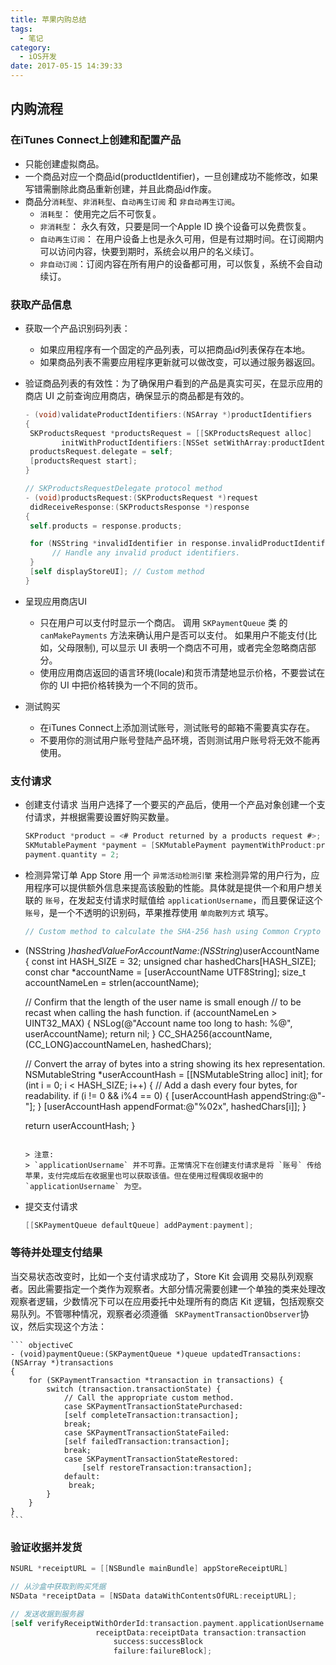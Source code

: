 ```yaml
---
title: 苹果内购总结
tags:
  - 笔记
category:
  - iOS开发
date: 2017-05-15 14:39:33
---
```


## 内购流程
### 在iTunes Connect上创建和配置产品
- 只能创建虚拟商品。
- 一个商品对应一个商品id(productIdentifier)，一旦创建成功不能修改，如果写错需删除此商品重新创建，并且此商品id作废。
- 商品分`消耗型`、`非消耗型`、`自动再生订阅` 和 `非自动再生订阅`。
	- `消耗型`： 使用完之后不可恢复。
	- `非消耗型`： 永久有效，只要是同一个Apple ID 换个设备可以免费恢复。
	- `自动再生订阅`： 在用户设备上也是永久可用，但是有过期时间。在订阅期内可以访问内容，快要到期时，系统会以用户的名义续订。
	- `非自动订阅`：订阅内容在所有用户的设备都可用，可以恢复，系统不会自动续订。
<!--more-->

### 获取产品信息
- 获取一个产品识别码列表：
	- 如果应用程序有一个固定的产品列表，可以把商品id列表保存在本地。
	- 如果商品列表不需要应用程序更新就可以做改变，可以通过服务器返回。
- 验证商品列表的有效性：为了确保用户看到的产品是真实可买，在显示应用的商店 UI 之前查询应用商店，确保显示的商品都是有效的。

	```objectiveC
	- (void)validateProductIdentifiers:(NSArray *)productIdentifiers
	{
     SKProductsRequest *productsRequest = [[SKProductsRequest alloc]
        	initWithProductIdentifiers:[NSSet setWithArray:productIdentifiers]];
     productsRequest.delegate = self;
     [productsRequest start];
	}

	// SKProductsRequestDelegate protocol method
	- (void)productsRequest:(SKProductsRequest *)request
     didReceiveResponse:(SKProductsResponse *)response
	{
     self.products = response.products;

     for (NSString *invalidIdentifier in response.invalidProductIdentifiers) {
          // Handle any invalid product identifiers.
     }
     [self displayStoreUI]; // Custom method
	}
	```
- 呈现应用商店UI
	- 只在用户可以支付时显示一个商店。 调用 `SKPaymentQueue` 类 的 `canMakePayments` 方法来确认用户是否可以支付。 如果用户不能支付(比如，父母限制), 可以显示 UI 表明一个商店不可用，或者完全忽略商店部分。
	- 使用应用商店返回的语言环境(locale)和货币清楚地显示价格，不要尝试在你的 UI 中把价格转换为一个不同的货币。
- 测试购买
	- 在iTunes Connect上添加测试账号，测试账号的邮箱不需要真实存在。
	- 不要用你的测试用户账号登陆产品环境，否则测试用户账号将无效不能再使用。

### 支付请求

- 创建支付请求
	当用户选择了一个要买的产品后，使用一个产品对象创建一个支付请求，并根据需要设置好购买数量。

	```objectiveC
	SKProduct *product = <# Product returned by a products request #>;
  SKMutablePayment *payment = [SKMutablePayment paymentWithProduct:product];
  payment.quantity = 2;
	```
- 检测异常订单
  App Store 用一个 `异常活动检测引擎` 来检测异常的用户行为，应用程序可以提供额外信息来提高该殷勤的性能。具体就是提供一个和用户想关联的 `账号`，在发起支付请求时赋值给 `applicationUsername`，而且要保证这个 `账号`，是一个不透明的识别码，苹果推荐使用 `单向散列方式` 填写。
  
	```objectiveC
	// Custom method to calculate the SHA-256 hash using Common Crypto
- (NSString *)hashedValueForAccountName:(NSString*)userAccountName
{
    const int HASH_SIZE = 32;
    unsigned char hashedChars[HASH_SIZE];
    const char *accountName = [userAccountName UTF8String];
    size_t accountNameLen = strlen(accountName);

    // Confirm that the length of the user name is small enough
    // to be recast when calling the hash function.
    if (accountNameLen > UINT32_MAX) {
        NSLog(@"Account name too long to hash: %@", userAccountName);
        return nil;
    }
    CC_SHA256(accountName, (CC_LONG)accountNameLen, hashedChars);

    // Convert the array of bytes into a string showing its hex representation.
    NSMutableString *userAccountHash = [[NSMutableString alloc] init];
    for (int i = 0; i < HASH_SIZE; i++) {
        // Add a dash every four bytes, for readability.
        if (i != 0 && i%4 == 0) {
            [userAccountHash appendString:@"-"];
        }
        [userAccountHash appendFormat:@"%02x", hashedChars[i]];
    }

    return userAccountHash;
}
	```
	
	> 注意:
	> `applicationUsername` 并不可靠。正常情况下在创建支付请求是将 `账号` 传给苹果，支付完成后在收据里也可以获取该值。但在使用过程偶现收据中的`applicationUsername` 为空。
	
- 提交支付请求

	```objectiveC
	[[SKPaymentQueue defaultQueue] addPayment:payment];
	```
### 等待并处理支付结果
当交易状态改变时，比如一个支付请求成功了，Store Kit 会调用 交易队列观察者。因此需要指定一个类作为观察者。大部分情况需要创建一个单独的类来处理改观察者逻辑，少数情况下可以在应用委托中处理所有的商店 Kit 逻辑，包括观察交易队列。不管哪种情况，观察者必须遵循 ` SKPaymentTransactionObserver`协议，然后实现这个方法：

	``` objectiveC
	- (void)paymentQueue:(SKPaymentQueue *)queue updatedTransactions:(NSArray *)transactions
	{
    	for (SKPaymentTransaction *transaction in transactions) {
        	switch (transaction.transactionState) {
            	// Call the appropriate custom method.
            	case SKPaymentTransactionStatePurchased:
                [self completeTransaction:transaction];
                break;
            	case SKPaymentTransactionStateFailed:
                [self failedTransaction:transaction];
                break;
            	case SKPaymentTransactionStateRestored:
                	[self restoreTransaction:transaction];
            	default:
               	 break;
       	 	}
  	  	}
	}
	```
### 验证收据并发货

```objectiveC
NSURL *receiptURL = [[NSBundle mainBundle] appStoreReceiptURL]

// 从沙盒中获取到购买凭据
NSData *receiptData = [NSData dataWithContentsOfURL:receiptURL];

// 发送收据到服务器
[self verifyReceiptWithOrderId:transaction.payment.applicationUsername
                   receiptData:receiptData transaction:transaction
                       success:successBlock
                       failure:failureBlock];

```





